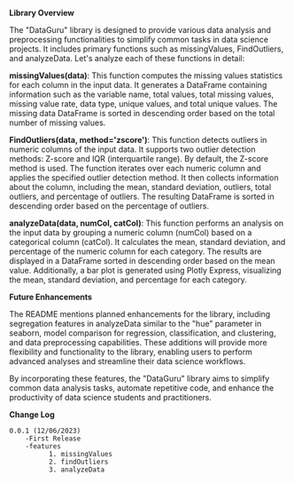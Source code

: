 **Library Overview**

The "DataGuru" library is designed to provide various data analysis and preprocessing functionalities to simplify common tasks in data science projects. It includes primary functions such as missingValues, FindOutliers, and analyzeData. Let's analyze each of these functions in detail:

**missingValues(data)**: This function computes the missing values statistics for each column in the input data. It generates a DataFrame containing information such as the variable name, total values, total missing values, missing value rate, data type, unique values, and total unique values. The missing data DataFrame is sorted in descending order based on the total number of missing values.

**FindOutliers(data, method='zscore')**: This function detects outliers in numeric columns of the input data. It supports two outlier detection methods: Z-score and IQR (interquartile range). By default, the Z-score method is used. The function iterates over each numeric column and applies the specified outlier detection method. It then collects information about the column, including the mean, standard deviation, outliers, total outliers, and percentage of outliers. The resulting DataFrame is sorted in descending order based on the percentage of outliers.

**analyzeData(data, numCol, catCol)**: This function performs an analysis on the input data by grouping a numeric column (numCol) based on a categorical column (catCol). It calculates the mean, standard deviation, and percentage of the numeric column for each category. The results are displayed in a DataFrame sorted in descending order based on the mean value. Additionally, a bar plot is generated using Plotly Express, visualizing the mean, standard deviation, and percentage for each category.

**Future Enhancements**

The README mentions planned enhancements for the library, including segregation features in analyzeData similar to the "hue" parameter in seaborn, model comparison for regression, classification, and clustering, and data preprocessing capabilities. These additions will provide more flexibility and functionality to the library, enabling users to perform advanced analyses and streamline their data science workflows.

By incorporating these features, the "DataGuru" library aims to simplify common data analysis tasks, automate repetitive code, and enhance the productivity of data science students and practitioners.


**Change Log**

    0.0.1 (12/06/2023)
        -First Release
        -features 
              1. missingValues 
              2. findOutliers 
              3. analyzeData
